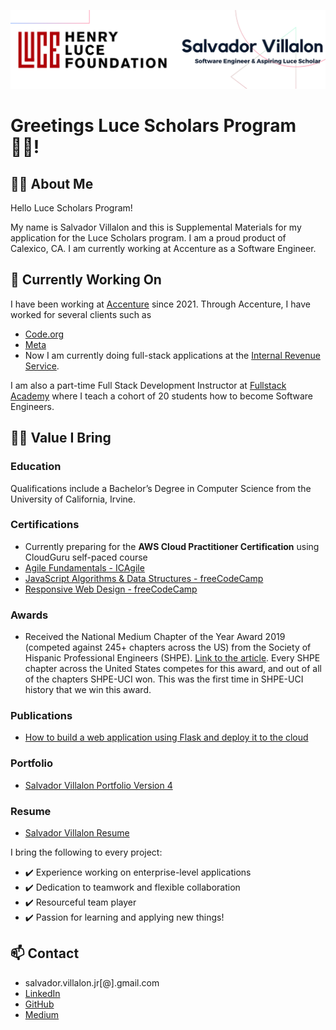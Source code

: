 [![Header](luce_banner.png "Header")]()

# Greetings Luce Scholars Program 👋🏽!

## 👨‍💻 About Me
Hello Luce Scholars Program!

My name is Salvador Villalon and this is Supplemental Materials for my application for the Luce Scholars program. I am a proud product of Calexico, CA. I am currently working at Accenture as a Software Engineer. 

## 🔭 Currently Working On
I have been working at [Accenture](https://www.accenture.com/us-en) since 2021. Through Accenture, I have worked for several clients such as
- [Code.org](https://code.org/)
- [Meta](https://about.meta.com/)
- Now I am currently doing full-stack applications at the [Internal Revenue Service](https://www.irs.gov/).

I am also a part-time Full Stack Development Instructor at [Fullstack Academy](https://www.fullstackacademy.com/) where I teach a cohort of 20 students how to become Software Engineers.

## 💪🏽 Value I Bring
### Education
Qualifications include a Bachelor’s Degree in Computer Science from the University of California, Irvine. 

### Certifications
- Currently preparing for the **AWS Cloud Practitioner Certification** using CloudGuru self-paced course
- [Agile Fundamentals - ICAgile](https://www.icagile.com/credentials/951940e1-23d1-4d6b-92ea-af916bcb2eff)
- [JavaScript Algorithms & Data Structures - freeCodeCamp](https://www.freecodecamp.org/certification/salvador_villalon_jr/javascript-algorithms-and-data-structures)
- [Responsive Web Design - freeCodeCamp](https://www.freecodecamp.org/certification/salvillalon45/responsive-web-design)
### Awards
- Received the National Medium Chapter of the Year Award 2019 (competed against 245+ chapters across the US) from the Society of Hispanic Professional Engineers (SHPE). [Link to the article](https://engineering.uci.edu/news/2019/11/uci-chapter-hispanic-engineers-earns-national-recognition). Every SHPE chapter across the United States competes for this award, and out of all of the chapters SHPE-UCI won. This was the first time in SHPE-UCI history that we win this award.

### Publications
- [How to build a web application using Flask and deploy it to the cloud](https://medium.com/free-code-camp/how-to-build-a-web-application-using-flask-and-deploy-it-to-the-cloud-3551c985e492)

### Portfolio
- [Salvador Villalon Portfolio Version 4](https://salvador-villalon.netlify.app/)

### Resume
- [Salvador Villalon Resume](https://drive.google.com/file/d/1UE6Cxc5KOoqzaKqPK7QghIIMosLcW-SJ/view?usp=sharing)
  
I bring the following to every project:
 - ✔️ Experience working on enterprise-level applications 
 - ✔️ Dedication to teamwork and flexible collaboration
 - ✔️ Resourceful team player
 - ✔️ Passion for learning and applying new things!

## 📫 Contact
- salvador.villalon.jr[@].gmail.com
- [LinkedIn](https://www.linkedin.com/in/salvadorvillalon/)
- [GitHub](https://github.com/salvillalon45)
- [Medium](https://medium.com/@salvav1)
